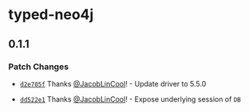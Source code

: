 # typed-neo4j

## 0.1.1

### Patch Changes

-   [`d2e705f`](https://github.com/JacobLinCool/typed-neo4j/commit/d2e705f09e7b8fe0c73fe80cc6e940ed10c4f4bc) Thanks [@JacobLinCool](https://github.com/JacobLinCool)! - Update driver to 5.5.0

-   [`dd522e1`](https://github.com/JacobLinCool/typed-neo4j/commit/dd522e1f2000cede4bac47448dbd999c337c34d9) Thanks [@JacobLinCool](https://github.com/JacobLinCool)! - Expose underlying session of `DB`
